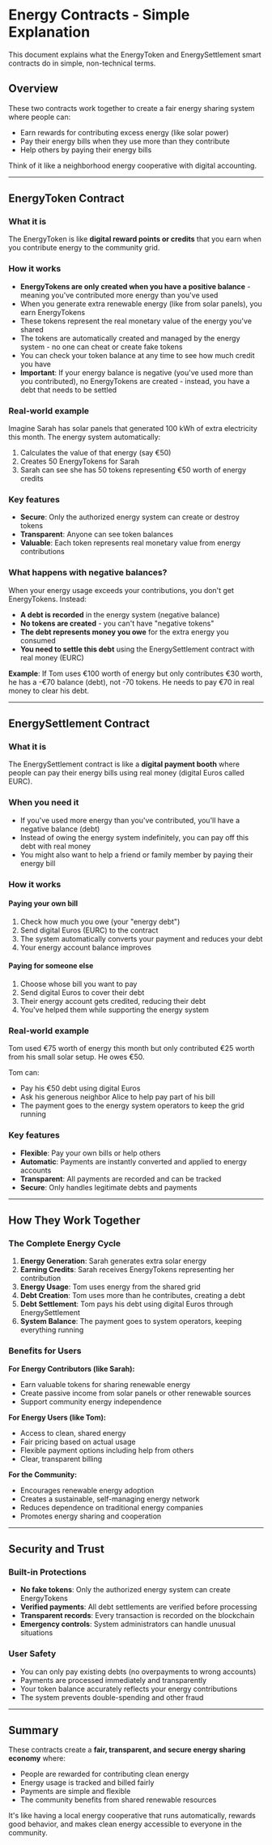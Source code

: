 # Energy Contracts - Simple Explanation

This document explains what the EnergyToken and EnergySettlement smart contracts do in simple, non-technical terms.

## Overview

These two contracts work together to create a fair energy sharing system where people can:

- Earn rewards for contributing excess energy (like solar power)
- Pay their energy bills when they use more than they contribute
- Help others by paying their energy bills

Think of it like a neighborhood energy cooperative with digital accounting.

---

## EnergyToken Contract

### What it is

The EnergyToken is like **digital reward points or credits** that you earn when you contribute energy to the community grid.

### How it works

- **EnergyTokens are only created when you have a positive balance** - meaning you've contributed more energy than you've used
- When you generate extra renewable energy (like from solar panels), you earn EnergyTokens
- These tokens represent the real monetary value of the energy you've shared
- The tokens are automatically created and managed by the energy system - no one can cheat or create fake tokens
- You can check your token balance at any time to see how much credit you have
- **Important**: If your energy balance is negative (you've used more than you contributed), no EnergyTokens are created - instead, you have a debt that needs to be settled

### Real-world example

Imagine Sarah has solar panels that generated 100 kWh of extra electricity this month. The energy system automatically:

1. Calculates the value of that energy (say €50)
2. Creates 50 EnergyTokens for Sarah
3. Sarah can see she has 50 tokens representing €50 worth of energy credits

### Key features

- **Secure**: Only the authorized energy system can create or destroy tokens
- **Transparent**: Anyone can see token balances
- **Valuable**: Each token represents real monetary value from energy contributions

### What happens with negative balances?

When your energy usage exceeds your contributions, you don't get EnergyTokens. Instead:

- **A debt is recorded** in the energy system (negative balance)
- **No tokens are created** - you can't have "negative tokens"
- **The debt represents money you owe** for the extra energy you consumed
- **You need to settle this debt** using the EnergySettlement contract with real money (EURC)

**Example**: If Tom uses €100 worth of energy but only contributes €30 worth, he has a -€70 balance (debt), not -70 tokens. He needs to pay €70 in real money to clear his debt.

---

## EnergySettlement Contract

### What it is

The EnergySettlement contract is like a **digital payment booth** where people can pay their energy bills using real money (digital Euros called EURC).

### When you need it

- If you've used more energy than you've contributed, you'll have a negative balance (debt)
- Instead of owing the energy system indefinitely, you can pay off this debt with real money
- You might also want to help a friend or family member by paying their energy bill

### How it works

#### Paying your own bill

1. Check how much you owe (your "energy debt")
2. Send digital Euros (EURC) to the contract
3. The system automatically converts your payment and reduces your debt
4. Your energy account balance improves

#### Paying for someone else

1. Choose whose bill you want to pay
2. Send digital Euros to cover their debt
3. Their energy account gets credited, reducing their debt
4. You've helped them while supporting the energy system

### Real-world example

Tom used €75 worth of energy this month but only contributed €25 worth from his small solar setup. He owes €50.

Tom can:

- Pay his €50 debt using digital Euros
- Ask his generous neighbor Alice to help pay part of his bill
- The payment goes to the energy system operators to keep the grid running

### Key features

- **Flexible**: Pay your own bills or help others
- **Automatic**: Payments are instantly converted and applied to energy accounts
- **Transparent**: All payments are recorded and can be tracked
- **Secure**: Only handles legitimate debts and payments

---

## How They Work Together

### The Complete Energy Cycle

1. **Energy Generation**: Sarah generates extra solar energy
2. **Earning Credits**: Sarah receives EnergyTokens representing her contribution
3. **Energy Usage**: Tom uses energy from the shared grid
4. **Debt Creation**: Tom uses more than he contributes, creating a debt
5. **Debt Settlement**: Tom pays his debt using digital Euros through EnergySettlement
6. **System Balance**: The payment goes to system operators, keeping everything running

### Benefits for Users

**For Energy Contributors (like Sarah):**

- Earn valuable tokens for sharing renewable energy
- Create passive income from solar panels or other renewable sources
- Support community energy independence

**For Energy Users (like Tom):**

- Access to clean, shared energy
- Fair pricing based on actual usage
- Flexible payment options including help from others
- Clear, transparent billing

**For the Community:**

- Encourages renewable energy adoption
- Creates a sustainable, self-managing energy network
- Reduces dependence on traditional energy companies
- Promotes energy sharing and cooperation

---

## Security and Trust

### Built-in Protections

- **No fake tokens**: Only the authorized energy system can create EnergyTokens
- **Verified payments**: All debt settlements are verified before processing
- **Transparent records**: Every transaction is recorded on the blockchain
- **Emergency controls**: System administrators can handle unusual situations

### User Safety

- You can only pay existing debts (no overpayments to wrong accounts)
- Payments are processed immediately and transparently
- Your token balance accurately reflects your energy contributions
- The system prevents double-spending and other fraud

---

## Summary

These contracts create a **fair, transparent, and secure energy sharing economy** where:

- People are rewarded for contributing clean energy
- Energy usage is tracked and billed fairly
- Payments are simple and flexible
- The community benefits from shared renewable resources

It's like having a local energy cooperative that runs automatically, rewards good behavior, and makes clean energy accessible to everyone in the community.

